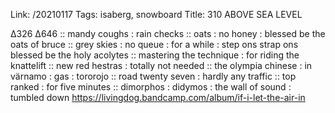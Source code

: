 Link: /20210117
Tags: isaberg, snowboard
Title: 310 ABOVE SEA LEVEL
  
∆326 ∆646 :: mandy coughs : rain checks :: oats : no honey : blessed be the oats  of bruce :: grey skies : no queue : for a while : step ons strap ons blessed be the holy acolytes :: mastering the technique : for riding the knattelift :: new red hestras : totally not needed :: the olympia chinese : in värnamo : gas : tororojo :: road twenty seven : hardly any traffic :: top ranked : for five minutes :: dimorphos : didymos : the wall of sound : tumbled down
<https://livingdog.bandcamp.com/album/if-i-let-the-air-in>